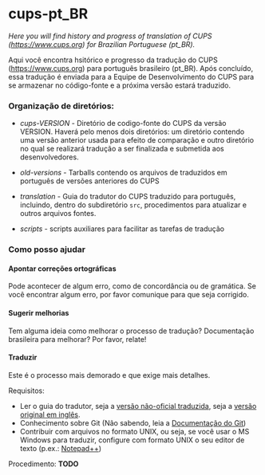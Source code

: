 # cups-pt_BR

*Here you will find history and progress of translation of CUPS (https://www.cups.org) for Brazilian Portuguese (pt_BR).*

Aqui você encontra hsitórico e progresso da tradução do CUPS (https://www.cups.org) para português brasileiro (pt_BR). Após concluído, essa tradução é enviada para a Equipe de Desenvolvimento do CUPS para se armazenar no código-fonte e a próxima versão estará traduzido.

### Organização de diretórios:

* *cups-VERSION* - Diretório de codigo-fonte do CUPS da versão VERSION. Haverá pelo menos dois diretórios: um diretório contendo uma versão anterior usada para efeito de comparação e outro diretório no qual se realizará tradução a ser finalizada e submetida aos desenvolvedores.

* *old-versions* - Tarballs contendo os arquivos de traduzidos em português de versões anteriores do CUPS

* *translation*  - Guia do tradutor do CUPS traduzido para português, incluindo, dentro do subdiretório `src`, procedimentos para atualizar e outros arquivos fontes.

* *scripts*      - scripts auxiliares para facilitar as tarefas de tradução

### Como posso ajudar

#### Apontar correções ortográficas
Pode acontecer de algum erro, como de concordância ou de gramática. Se você encontrar algum erro, por favor comunique para que seja corrigido.

#### Sugerir melhorias
Tem alguma ideia como melhorar o processo de tradução? Documentação brasileira para melhorar? Por favor, relate!

#### Traduzir
Este é o processo mais demorado e que exige mais detalhes.

Requisitos:
* Ler o guia do tradutor, seja a [versão não-oficial traduzida](https://github.com/rffontenelle/cups-pt_BR/tree/master/translation), seja a [versão original em inglês](https://www.cups.org/doc/translation.html).
* Conhecimento sobre Git (Não sabendo, leia a [Documentação do Git](https://git-scm.com/doc))
* Contribuir com arquivos no formato UNIX, ou seja, se você usar o MS Windows para traduzir, configure com formato UNIX o seu editor de texto (p.ex.: [Notepad++](https://notepad-plus-plus.org/))

Procedimento:
**TODO**

